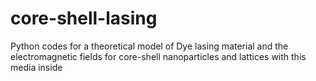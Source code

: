 # core-shell-lasing
Python codes for a theoretical model of Dye lasing material and the electromagnetic fields for core-shell nanoparticles and lattices with this media inside
